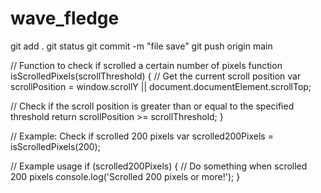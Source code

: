 # wave_fledge

git add .
git status
git commit -m "file save"
git push origin main


// Function to check if scrolled a certain number of pixels
function isScrolledPixels(scrollThreshold) {
  // Get the current scroll position
  var scrollPosition = window.scrollY || document.documentElement.scrollTop;

  // Check if the scroll position is greater than or equal to the specified threshold
  return scrollPosition >= scrollThreshold;
}

// Example: Check if scrolled 200 pixels
var scrolled200Pixels = isScrolledPixels(200);

// Example usage
if (scrolled200Pixels) {
  // Do something when scrolled 200 pixels
  console.log('Scrolled 200 pixels or more!');
}
